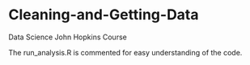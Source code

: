 # Cleaning-and-Getting-Data
Data Science John Hopkins Course

The run_analysis.R is commented for easy understanding of the code.
